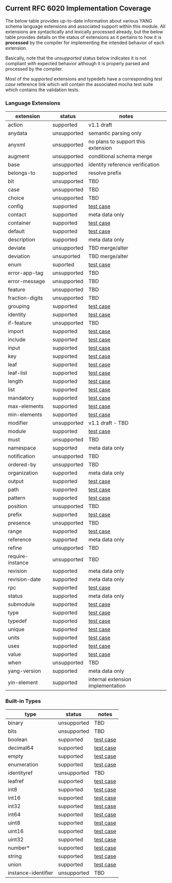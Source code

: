 ## Current RFC 6020 Implementation Coverage

The below table provides up-to-date information about various YANG
schema language extensions and associated support within this module.
All extensions are syntactically and lexically processed already, but
the below table provides details on the status of extensions as it
pertains to how it is **processed** by the compiler for implementing
the intended behavior of each extension.

Basically, note that the *unsupported* status below indicates it is
not compliant with expected behavior although it is properly parsed
and processed by the compiler.

Most of the *supported* extensions and typedefs have a corresponding
*test case* reference link which will contain the associated mocha
test suite which contains the validation tests.

### Language Extensions

extension | status | notes
--- | --- | ---
action | supported | v1.1 draft
anydata | unsupported | semantic parsing only
anyxml | unsupported | no plans to support this extension
augment | unsupported | conditional schema merge
base | unsupported | identity reference verification
belongs-to | supported | resolve prefix
bit | unsupported | TBD
case | unsupported | TBD
choice | unsupported | TBD
config | supported |  [test case](./extensions/leaf.coffee)
contact | supported | meta data only
container | supported | [test case](./extensions/container.coffee)
default | supported | [test case](./extensions/leaf.coffee)
description | supported | meta data only
deviate | unsupported | TBD merge/alter
deviation | unsuported | TBD merge/alter
enum | suported | [test case](./extensions/type.coffee)
error-app-tag | unsupported | TBD
error-message | unsupported | TBD
feature | unsupported | TBD
fraction-digits | unsupported | TBD
grouping | supported | [test case](./extensions/grouping.coffee)
identity | supported | [test case](./extensions/module.coffee)
if-feature | unsupported | TBD
import | supported | [test case](./extensions/module.coffee)
include | supported | [test case](./extensions/module.coffee)
input | supported | [test case](./extensions/rpc.coffee)
key | supported | [test case](./extensions/list.coffee)
leaf | supported | [test case](./extensions/leaf.coffee)
leaf-list | supported | [test case](./extensions/leaf-list.coffee)
length | supported | [test case](./extensions/type.coffee)
list | supported | [test case](./extensions/list.coffee)
mandatory | supported | [test case](./extensions/leaf.coffee)
max-elements | supported | [test case](./extensions/leaf-list.coffee)
min-elements | supported | [test case](./extensions/leaf-list.coffee)
modifier | unsupported | v1.1 draft - TBD
module | supported | [test case](./extensions/module.coffee)
must | unsupported | TBD
namespace | supported | meta data only
notification | unsupported | TBD
ordered-by | unsupported | TBD
organization | supported | meta data only
output | supported | [test case](./extensions/rpc.coffee)
path | supported | [test case](./extensions/type.coffee)
pattern | supported | [test case](./extensions/type.coffee)
position | unsupported | TBD
prefix | supported | [test case](./extensions/module.coffee)
presence | unsupported | TBD
range | supported | [test case](./extensions/type.coffee)
reference | supported | meta data only
refine | unsupported | TBD
require-instance | unsupported | TBD
revision | supported | meta data only
revision-date | supported | meta data only
rpc | supported | [test case](./extensions/rpc.coffee)
status | supported | meta data only
submodule | supported | [test case](./extensions/module.coffee)
type | supported | [test case](./extensions/type.coffee)
typedef | supported | [test case](./extensions/type.coffee)
unique | supported | [test case](./extensions/list.coffee)
units | supported | [test case](./extensions/leaf.coffee)
uses | supported | [test case](./extensions/grouping.coffee)
value | supported | [test case](./extensions/type.coffee)
when | unsupported | TBD
yang-version | supported | meta data only
yin-element | supported | internal extension implementation

### Built-in Types

type | status | notes
--- | --- | ---
binary | unsupported | TBD
bits |  unsupported | TBD
boolean | supported | [test case](./extensions/type.coffee)
decimal64 | supported | [test case](./extensions/type.coffee)
empty | supported | [test case](./extensions/type.coffee)
enumeration | supported | [test case](./extensions/type.coffee)
identityref | unsupported | TBD
leafref | supported | [test case](./extensions/type.coffee)
int8 | supported | [test case](./extensions/type.coffee)
int16 | supported | [test case](./extensions/type.coffee)
int32 | supported | [test case](./extensions/type.coffee)
int64 | supported | [test case](./extensions/type.coffee)
uint8 | supported | [test case](./extensions/type.coffee)
uint16 | supported | [test case](./extensions/type.coffee)
uint32 | supported | [test case](./extensions/type.coffee)
number* | supported | [test case](./extensions/type.coffee)
string | supported | [test case](./extensions/type.coffee)
union | supported | [test case](./extensions/type.coffee)
instance-identifier | unsupported | TBD
